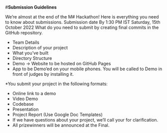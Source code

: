 #**Submission Guidelines**

We’re almost at the end of the M# Hackathon! Here is everything you need to know about submissions.
Submission date
By 1:30 PM IST  Saturday, 15th October 2022 What do you need to submit 
by creating final commits in the GitHub repository.

* Team Details
* Description of your project
* What you’ve built
* Directory Structure
* Demo -> Website to be hosted on GitHub Pages
* App to be Demo’ed on your mobile phones. You will be called to Demo in front of judges by installing it.


*You submit your project in the following formats:


* Online link to a demo
* Video Demo
* Codebase
* Presentation
* Project Report (Use Google Doc Templates)
* If we have questions about your project, we’ll call your for clarification.
* All prizewinners will be announced at the Final.


